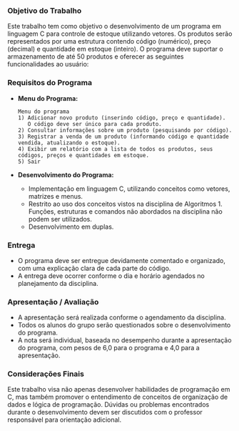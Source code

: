### Objetivo do Trabalho

Este trabalho tem como objetivo o desenvolvimento de um programa em linguagem C para controle de estoque utilizando vetores. Os produtos serão representados por uma estrutura contendo código (numérico), preço (decimal) e quantidade em estoque (inteiro). O programa deve suportar o armazenamento de até 50 produtos e oferecer as seguintes funcionalidades ao usuário:

### Requisitos do Programa

- **Menu do Programa:**
  ```
  Menu do programa
  1) Adicionar novo produto (inserindo código, preço e quantidade).
     O código deve ser único para cada produto.
  2) Consultar informações sobre um produto (pesquisando por código).
  3) Registrar a venda de um produto (informando código e quantidade vendida, atualizando o estoque).
  4) Exibir um relatório com a lista de todos os produtos, seus códigos, preços e quantidades em estoque.
  5) Sair
  ```

- **Desenvolvimento do Programa:**
  - Implementação em linguagem C, utilizando conceitos como vetores, matrizes e menus.
  - Restrito ao uso dos conceitos vistos na disciplina de Algoritmos 1. Funções, estruturas e comandos não abordados na disciplina não podem ser utilizados.
  - Desenvolvimento em duplas.

### Entrega

- O programa deve ser entregue devidamente comentado e organizado, com uma explicação clara de cada parte do código.
- A entrega deve ocorrer conforme o dia e horário agendados no planejamento da disciplina.

### Apresentação / Avaliação

- A apresentação será realizada conforme o agendamento da disciplina.
- Todos os alunos do grupo serão questionados sobre o desenvolvimento do programa.
- A nota será individual, baseada no desempenho durante a apresentação do programa, com pesos de 6,0 para o programa e 4,0 para a apresentação.

### Considerações Finais

Este trabalho visa não apenas desenvolver habilidades de programação em C, mas também promover o entendimento de conceitos de organização de dados e lógica de programação. Dúvidas ou problemas encontrados durante o desenvolvimento devem ser discutidos com o professor responsável para orientação adicional.
